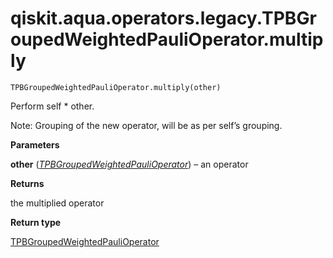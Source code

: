 # qiskit.aqua.operators.legacy.TPBGroupedWeightedPauliOperator.multiply

`TPBGroupedWeightedPauliOperator.multiply(other)`

Perform self \* other.

Note: Grouping of the new operator, will be as per self’s grouping.

**Parameters**

**other** ([*TPBGroupedWeightedPauliOperator*](qiskit.aqua.operators.legacy.TPBGroupedWeightedPauliOperator#qiskit.aqua.operators.legacy.TPBGroupedWeightedPauliOperator "qiskit.aqua.operators.legacy.TPBGroupedWeightedPauliOperator")) – an operator

**Returns**

the multiplied operator

**Return type**

[TPBGroupedWeightedPauliOperator](qiskit.aqua.operators.legacy.TPBGroupedWeightedPauliOperator#qiskit.aqua.operators.legacy.TPBGroupedWeightedPauliOperator "qiskit.aqua.operators.legacy.TPBGroupedWeightedPauliOperator")
